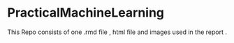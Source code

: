 # PracticalMachineLearning

This Repo consists of one .rmd file , html file and images used in the report .
